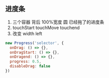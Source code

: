 ## 进度条
  1. 三个容器 背后 100%宽度  圆 已经拖了的进度条
  2. touchStart touchMove touchend 
  3. 改变 width  left  
  

  ```js
  new Progress('selector', {
    onDrag: () => {},
    onDragStart: () => {},
    onDragend: () => {},
    progress: 0.5,
    disableDrag: false
  })
  ```
